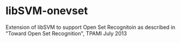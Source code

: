 libSVM-onevset
==============

Extension of libSVM to support Open Set Recognitoin as described in "Toward Open Set Recognition", TPAMI July 2013
